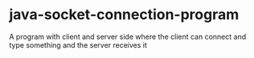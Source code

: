 # java-socket-connection-program
A program with client and server side where the client can connect and type something and the server receives it
